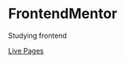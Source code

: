 # FrontendMentor
Studying frontend

[Live Pages](https://zerohora00h.github.io/frontendmentor-challengers/)
